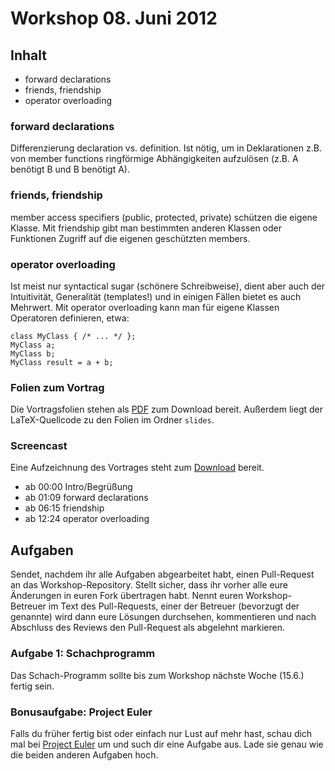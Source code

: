 # Workshop 08. Juni 2012

## Inhalt

- forward declarations
- friends, friendship
- operator overloading


### forward declarations

Differenzierung declaration vs. definition.
Ist nötig, um in Deklarationen z.B. von member functions ringförmige Abhängigkeiten aufzulösen (z.B. A benötigt B und B benötigt A).


### friends, friendship

member access specifiers (public, protected, private) schützen die eigene Klasse. Mit friendship gibt man bestimmten anderen Klassen oder Funktionen Zugriff auf die eigenen geschützten members.


### operator overloading

Ist meist nur syntactical sugar (schönere Schreibweise), dient aber auch der Intuitivität, Generalität (templates!) und in einigen Fällen bietet es auch Mehrwert.
Mit operator overloading kann man für eigene Klassen Operatoren definieren, etwa:

    class MyClass { /* ... */ };
    MyClass a;
    MyClass b;
    MyClass result = a + b;


### Folien zum Vortrag

Die Vortragsfolien stehen als [PDF](https://github.com/downloads/kit-cpp-workshop/workshop-ss12-06/slides.pdf) zum Download bereit. Außerdem liegt der LaTeX-Quellcode zu den Folien im Ordner `slides`.

### Screencast

Eine Aufzeichnung des Vortrages steht zum [Download](http://ubuntuone.com/3kKIzPBzAHqbD409QFyFkE) bereit.

 * ab 00:00 Intro/Begrüßung
 * ab 01:09 forward declarations
 * ab 06:15 friendship
 * ab 12:24 operator overloading

## Aufgaben

Sendet, nachdem ihr alle Aufgaben abgearbeitet habt, einen Pull-Request an das Workshop-Repository. Stellt sicher, dass ihr vorher alle eure Änderungen in euren Fork übertragen habt. Nennt euren Workshop-Betreuer im Text des Pull-Requests, einer der Betreuer (bevorzugt der genannte) wird dann eure Lösungen durchsehen, kommentieren und nach Abschluss des Reviews den Pull-Request als abgelehnt markieren.


### Aufgabe 1: Schachprogramm

Das Schach-Programm sollte bis zum Workshop nächste Woche (15.6.) fertig sein.

### Bonusaufgabe: Project Euler

Falls du früher fertig bist oder einfach nur Lust auf mehr hast, schau dich mal bei [Project Euler](http://projecteuler.net/) um und such dir eine Aufgabe aus. Lade sie genau wie die beiden anderen Aufgaben hoch.
